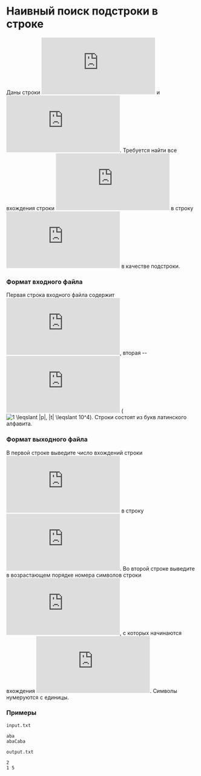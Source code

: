 # Наивный поиск подстроки в строке

Даны строки ![p](https://latex.codecogs.com/svg.latex?p) и ![t](https://latex.codecogs.com/svg.latex?t).  Требуется найти все вхождения строки ![p](https://latex.codecogs.com/svg.latex?p) в строку ![t](https://latex.codecogs.com/svg.latex?t) в качестве подстроки.

### Формат входного файла

Первая строка входного файла содержит ![p](https://latex.codecogs.com/svg.latex?p), вторая -- ![t](https://latex.codecogs.com/svg.latex?t) (![1 \leqslant |p|, |t| \leqslant 10^4](https://latex.codecogs.com/svg.latex?1%20\leqslant%20|p|,%20|t|%20\leqslant%2010^4)).  Строки состоят из букв латинского алфавита.

### Формат выходного файла

В первой строке выведите число вхождений строки ![p](https://latex.codecogs.com/svg.latex?p) в строку ![t](https://latex.codecogs.com/svg.latex?t).  Во второй строке выведите в возрастающем порядке номера символов строки ![t](https://latex.codecogs.com/svg.latex?t), с которых начинаются вхождения ![p](https://latex.codecogs.com/svg.latex?p).  Символы нумеруются с единицы.

### Примеры

`input.txt`
```
aba
abaCaba
```

`output.txt`
```
2
1 5
```
